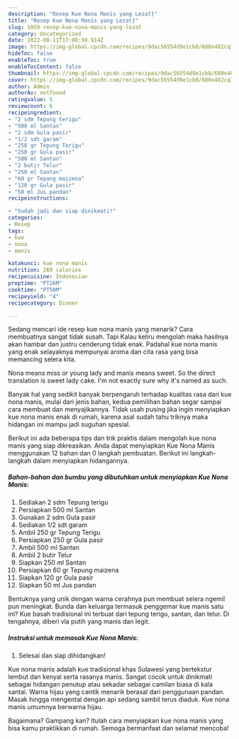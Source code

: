 ```yaml
---
description: "Resep Kue Nona Manis yang Lezat}"
title: "Resep Kue Nona Manis yang Lezat}"
slug: 1059-resep-kue-nona-manis-yang-lezat
category: Uncategorized
date: 2022-08-11T17:08:50.914Z
image: https://img-global.cpcdn.com/recipes/9dac56554d9e1cb8/680x482cq70/kue-nona-manis-foto-resep-utama.jpg
hideToc: false
enableToc: true
enableTocContent: false
thumbnail: https://img-global.cpcdn.com/recipes/9dac56554d9e1cb8/680x482cq70/kue-nona-manis-foto-resep-utama.jpg
cover: https://img-global.cpcdn.com/recipes/9dac56554d9e1cb8/680x482cq70/kue-nona-manis-foto-resep-utama.jpg
author: Admin
authorAv: notfound
ratingvalue: 5
reviewcount: 6
recipeingredient:
- "2 sdm Tepung terigu"
- "500 ml Santan"
- "2 sdm Gula pasir"
- "1/2 sdt garam"
- "250 gr Tepung Terigu"
- "250 gr Gula pasir"
- "500 ml Santan"
- "2 butir Telur"
- "250 ml Santan"
- "60 gr Tepung maizena"
- "120 gr Gula pasir"
- "50 ml Jus pandan"
recipeinstructions:

- "Sudah jadi dan siap dinikmati!"
categories:
- Resep
tags:
- kue
- nona
- manis

katakunci: kue nona manis 
nutrition: 269 calories
recipecuisine: Indonesian
preptime: "PT26M"
cooktime: "PT50M"
recipeyield: "4"
recipecategory: Dinner

---
```



Sedang mencari ide resep kue nona manis yang menarik? Cara membuatnya sangat tidak susah. Tapi Kalau keliru mengolah maka hasilnya akan hambar dan justru cenderung tidak enak. Padahal kue nona manis yang enak selayaknya mempunyai aroma dan cita rasa yang bisa memancing selera kita.


Nona means miss or young lady and manis means sweet. So the direct translation is sweet lady cake. I&#39;m not exactly sure why it&#39;s named as such.

Banyak hal yang sedikit banyak berpengaruh terhadap kualitas rasa dari kue nona manis, mulai dari jenis bahan, kedua pemilihan bahan segar sampai cara membuat dan menyajikannya. Tidak usah pusing jika ingin menyiapkan kue nona manis enak di rumah, karena asal sudah tahu triknya maka hidangan ini mampu jadi suguhan spesial.


Berikut ini ada beberapa tips dan trik praktis dalam mengolah kue nona manis yang siap dikreasikan. Anda dapat menyiapkan Kue Nona Manis menggunakan 12 bahan dan 0 langkah pembuatan. Berikut ini langkah-langkah dalam menyiapkan hidangannya.

<!--inarticleads1-->

##### Bahan-bahan dan bumbu yang dibutuhkan untuk menyiapkan Kue Nona Manis:

1. Sediakan 2 sdm Tepung terigu
1. Persiapkan 500 ml Santan
1. Gunakan 2 sdm Gula pasir
1. Sediakan 1/2 sdt garam
1. Ambil 250 gr Tepung Terigu
1. Persiapkan 250 gr Gula pasir
1. Ambil 500 ml Santan
1. Ambil 2 butir Telur
1. Siapkan 250 ml Santan
1. Persiapkan 60 gr Tepung maizena
1. Siapkan 120 gr Gula pasir
1. Siapkan 50 ml Jus pandan


Bentuknya yang unik dengan warna cerahnya pun membuat selera ngemil pun meningkat. Bunda dan keluarga termasuk penggemar kue manis satu ini? Kue basah tradisional ini terbuat dari tepung terigu, santan, dan telur. Di tengahnya, diberi vla putih yang manis dan legit. 

<!--inarticleads2-->

##### Instruksi untuk memasak Kue Nona Manis:


1. Selesai dan siap dihidangkan!

Kue nona manis adalah kue tradisional khas Sulawesi yang bertekstur lembut dan kenyal serta rasanya manis. Sangat cocok untuk dinikmati sebagai hidangan penutup atau sekadar sebagai camilan biasa di kala santai. Warna hijau yang cantik menarik berasal dari penggunaan pandan. Masak hingga mengental dengan api sedang sambil terus diaduk. Kue nona manis umumnya berwarna hijau. 

Bagaimana? Gampang kan? Itulah cara menyiapkan kue nona manis yang bisa kamu praktikkan di rumah. Semoga bermanfaat dan selamat mencoba!
